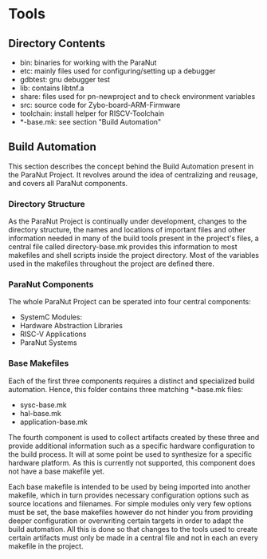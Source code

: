 # Tools
## Directory Contents
- bin: binaries for working with the ParaNut
- etc: mainly files used for configuring/setting up a debugger
- gdbtest: gnu debugger test
- lib: contains libtnf.a
- share: files used for pn-newproject and to check environment variables
- src: source code for Zybo-board-ARM-Firmware
- toolchain: install helper for RISCV-Toolchain
- *-base.mk: see section "Build Automation"

## Build Automation
This section describes the concept behind the Build Automation present in the 
ParaNut Project. It revolves around the idea of centralizing and reusage, and 
covers all ParaNut components.

### Directory Structure
As the ParaNut Project is continually under development, changes to the 
directory structure, the names and locations of important files and other 
information needed in many of the build tools present in the project's files, 
a central file called directory-base.mk provides this information to most 
makefiles and shell scripts inside the project directory.
Most of the variables used in the makefiles throughout the project are defined 
there.


### ParaNut Components
The whole ParaNut Project can be sperated into four central components:
* SystemC Modules:
* Hardware Abstraction Libraries
* RISC-V Applications
* ParaNut Systems

### Base Makefiles
Each of the first three components requires a distinct and specialized build 
automation. Hence, this folder contains three matching *-base.mk files:
* sysc-base.mk
* hal-base.mk
* application-base.mk

The fourth component is used to collect artifacts created by these three and 
provide additional information such as a specific hardware configuration to 
the build process. It will at some point be used to synthesize for a specific 
hardware platform. As this is currently not supported, this component does not 
have a base makefile yet.

Each base makefile is intended to be used by being imported into another makefile, 
which in turn provides necessary configuration options such as source locations and 
filenames. For simple modules only very few options must be set, the base makefiles 
however do not hinder you from providing deeper configuration or overwriting certain 
targets in order to adapt the build automation.
All this is done so that changes to the tools used to create certain artifacts must only be made in a central file and not in each an every makefile in the project.


